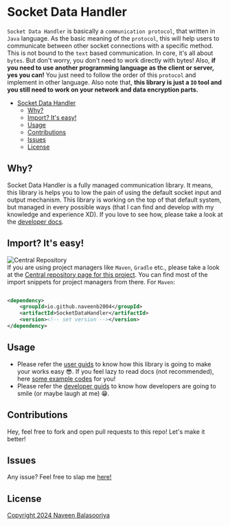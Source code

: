 # Socket Data Handler

`Socket Data Handler` is basically a `communication protocol`, that written in `Java` language. As the basic meaning of
the `protocol`, this will help users to communicate between other socket connections with a specific method. This is not
bound to the `text` based communication. In core, it's all about `bytes`. But don't worry, you don't need to work
directly with bytes! Also, **if you need to use another programming language as the client or server, yes you can!** You
just need to follow the order of this `protocol` and implement in other language. Also note that, **this library is just
a `IO` tool and you still need to work on your network and data encryption parts.**

- [Socket Data Handler](#socket-data-handler)
    - [Why?](#why)
    - [Import? It's easy!](#import-its-easy)
    - [Usage](#usage)
    - [Contributions](#contributions)
    - [Issues](#issues)
    - [License](#license)

## Why?

Socket Data Handler is a fully managed communication library. It means, this library is helps you to low the pain of
using the default socket input and output mechanism. This library is working on the top of that default system, but
managed in every possible ways (that I can find and develop with my knowledge and experience XD). If you love to see
how, please take a look at the [developer docs](Docs/Dev/README.md).

## Import? It's easy!

![Central Repository](https://img.shields.io/maven-central/v/io.github.naveenb2004/SocketDataHandler
)\
If you are using project managers like `Maven`, `Gradle` etc., please take a look at
the [Central repository page for this project](https://central.sonatype.com/artifact/io.github.naveenb2004/SocketDataHandler).
You can find most of the import snippets for project managers from there. For `Maven`:

```xml

<dependency>
    <groupId>io.github.naveenb2004</groupId>
    <artifactId>SocketDataHandler</artifactId>
    <version><!-- set version --></version>
</dependency>
```

## Usage

- Please refer the [user guids](Docs/User/README.md) to know how this library is going to make your works easy 😎. If you
  feel lazy to read docs (not recommended), here [some example codes](src/test/java) for you!
- Please refer the [developer guids](Docs/Dev/README.md) to know how developers are going to smile (or maybe laugh at
  me) 😁.

## Contributions

Hey, feel free to fork and open pull requests to this repo! Let's make it better!

## Issues

Any issue? Feel free to slap me [here!](https://github.com/NaveenB2004/SocketDataHandler/issues)

## License

[Copyright 2024 Naveen Balasooriya](LICENSE)